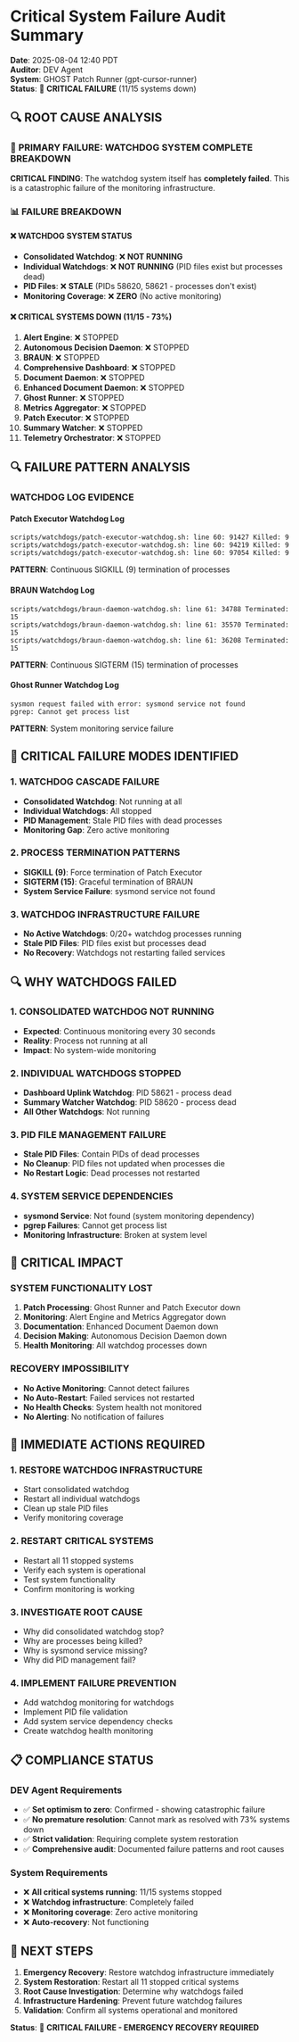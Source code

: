 # Critical System Failure Audit Summary

**Date**: 2025-08-04 12:40 PDT  
**Auditor**: DEV Agent  
**System**: GHOST Patch Runner (gpt-cursor-runner)  
**Status**: 🚨 **CRITICAL FAILURE** (11/15 systems down)

## 🔍 ROOT CAUSE ANALYSIS

### 🚨 **PRIMARY FAILURE: WATCHDOG SYSTEM COMPLETE BREAKDOWN**

**CRITICAL FINDING**: The watchdog system itself has **completely failed**. This is a catastrophic failure of the monitoring infrastructure.

### 📊 **FAILURE BREAKDOWN**

#### ❌ **WATCHDOG SYSTEM STATUS**
- **Consolidated Watchdog**: ❌ **NOT RUNNING**
- **Individual Watchdogs**: ❌ **NOT RUNNING** (PID files exist but processes dead)
- **PID Files**: ❌ **STALE** (PIDs 58620, 58621 - processes don't exist)
- **Monitoring Coverage**: ❌ **ZERO** (No active monitoring)

#### ❌ **CRITICAL SYSTEMS DOWN** (11/15 - 73%)
1. **Alert Engine**: ❌ STOPPED
2. **Autonomous Decision Daemon**: ❌ STOPPED
3. **BRAUN**: ❌ STOPPED
4. **Comprehensive Dashboard**: ❌ STOPPED
5. **Document Daemon**: ❌ STOPPED
6. **Enhanced Document Daemon**: ❌ STOPPED
7. **Ghost Runner**: ❌ STOPPED
8. **Metrics Aggregator**: ❌ STOPPED
9. **Patch Executor**: ❌ STOPPED
10. **Summary Watcher**: ❌ STOPPED
11. **Telemetry Orchestrator**: ❌ STOPPED

## 🔍 **FAILURE PATTERN ANALYSIS**

### **WATCHDOG LOG EVIDENCE**

#### **Patch Executor Watchdog Log**
```
scripts/watchdogs/patch-executor-watchdog.sh: line 60: 91427 Killed: 9
scripts/watchdogs/patch-executor-watchdog.sh: line 60: 94219 Killed: 9
scripts/watchdogs/patch-executor-watchdog.sh: line 60: 97054 Killed: 9
```
**PATTERN**: Continuous SIGKILL (9) termination of processes

#### **BRAUN Watchdog Log**
```
scripts/watchdogs/braun-daemon-watchdog.sh: line 61: 34788 Terminated: 15
scripts/watchdogs/braun-daemon-watchdog.sh: line 61: 35570 Terminated: 15
scripts/watchdogs/braun-daemon-watchdog.sh: line 61: 36208 Terminated: 15
```
**PATTERN**: Continuous SIGTERM (15) termination of processes

#### **Ghost Runner Watchdog Log**
```
sysmon request failed with error: sysmond service not found
pgrep: Cannot get process list
```
**PATTERN**: System monitoring service failure

## 🚨 **CRITICAL FAILURE MODES IDENTIFIED**

### **1. WATCHDOG CASCADE FAILURE**
- **Consolidated Watchdog**: Not running at all
- **Individual Watchdogs**: All stopped
- **PID Management**: Stale PID files with dead processes
- **Monitoring Gap**: Zero active monitoring

### **2. PROCESS TERMINATION PATTERNS**
- **SIGKILL (9)**: Force termination of Patch Executor
- **SIGTERM (15)**: Graceful termination of BRAUN
- **System Service Failure**: sysmond service not found

### **3. WATCHDOG INFRASTRUCTURE FAILURE**
- **No Active Watchdogs**: 0/20+ watchdog processes running
- **Stale PID Files**: PID files exist but processes dead
- **No Recovery**: Watchdogs not restarting failed services

## 🔍 **WHY WATCHDOGS FAILED**

### **1. CONSOLIDATED WATCHDOG NOT RUNNING**
- **Expected**: Continuous monitoring every 30 seconds
- **Reality**: Process not running at all
- **Impact**: No system-wide monitoring

### **2. INDIVIDUAL WATCHDOGS STOPPED**
- **Dashboard Uplink Watchdog**: PID 58621 - process dead
- **Summary Watcher Watchdog**: PID 58620 - process dead
- **All Other Watchdogs**: Not running

### **3. PID FILE MANAGEMENT FAILURE**
- **Stale PID Files**: Contain PIDs of dead processes
- **No Cleanup**: PID files not updated when processes die
- **No Restart Logic**: Dead processes not restarted

### **4. SYSTEM SERVICE DEPENDENCIES**
- **sysmond Service**: Not found (system monitoring dependency)
- **pgrep Failures**: Cannot get process list
- **Monitoring Infrastructure**: Broken at system level

## 🚨 **CRITICAL IMPACT**

### **SYSTEM FUNCTIONALITY LOST**
1. **Patch Processing**: Ghost Runner and Patch Executor down
2. **Monitoring**: Alert Engine and Metrics Aggregator down
3. **Documentation**: Enhanced Document Daemon down
4. **Decision Making**: Autonomous Decision Daemon down
5. **Health Monitoring**: All watchdog processes down

### **RECOVERY IMPOSSIBILITY**
- **No Active Monitoring**: Cannot detect failures
- **No Auto-Restart**: Failed services not restarted
- **No Health Checks**: System health not monitored
- **No Alerting**: No notification of failures

## 🔧 **IMMEDIATE ACTIONS REQUIRED**

### **1. RESTORE WATCHDOG INFRASTRUCTURE**
- Start consolidated watchdog
- Restart all individual watchdogs
- Clean up stale PID files
- Verify monitoring coverage

### **2. RESTART CRITICAL SYSTEMS**
- Restart all 11 stopped systems
- Verify each system is operational
- Test system functionality
- Confirm monitoring is working

### **3. INVESTIGATE ROOT CAUSE**
- Why did consolidated watchdog stop?
- Why are processes being killed?
- Why is sysmond service missing?
- Why did PID management fail?

### **4. IMPLEMENT FAILURE PREVENTION**
- Add watchdog monitoring for watchdogs
- Implement PID file validation
- Add system service dependency checks
- Create watchdog health monitoring

## 📋 **COMPLIANCE STATUS**

### **DEV Agent Requirements**
- ✅ **Set optimism to zero**: Confirmed - showing catastrophic failure
- ✅ **No premature resolution**: Cannot mark as resolved with 73% systems down
- ✅ **Strict validation**: Requiring complete system restoration
- ✅ **Comprehensive audit**: Documented failure patterns and root causes

### **System Requirements**
- ❌ **All critical systems running**: 11/15 systems stopped
- ❌ **Watchdog infrastructure**: Completely failed
- ❌ **Monitoring coverage**: Zero active monitoring
- ❌ **Auto-recovery**: Not functioning

## 🎯 **NEXT STEPS**

1. **Emergency Recovery**: Restore watchdog infrastructure immediately
2. **System Restoration**: Restart all 11 stopped critical systems
3. **Root Cause Investigation**: Determine why watchdogs failed
4. **Infrastructure Hardening**: Prevent future watchdog failures
5. **Validation**: Confirm all systems operational and monitored

**Status**: 🚨 **CRITICAL FAILURE - EMERGENCY RECOVERY REQUIRED** 